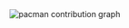 <picture>
  <source media="(prefers-color-scheme: dark)" srcset="https://raw.githubusercontent.com/felipe /felipe /output/pacman-contribution-graph-dark.svg">
  <source media="(prefers-color-scheme: light)" srcset="https://raw.githubusercontent.com/felipe /felipe /output/pacman-contribution-graph.svg">
  <img alt="pacman contribution graph" src="https://raw.githubusercontent.com/felipe /felipe /output/pacman-contribution-graph.svg">
</picture>

###
